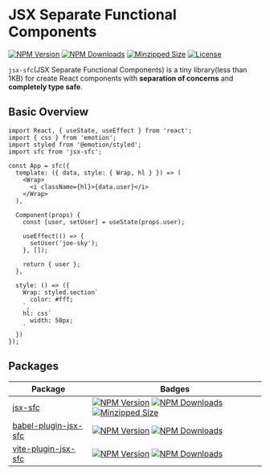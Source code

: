 # JSX Separate Functional Components

<p>
  <!-- <a href="https://travis-ci.org/joe-sky/jsx-sfc"><img src="https://travis-ci.org/joe-sky/jsx-sfc.svg?branch=master" alt="Travis CI Status"></a>
  <a href="https://codecov.io/gh/joe-sky/jsx-sfc"><img src="https://codecov.io/gh/joe-sky/jsx-sfc/branch/master/graph/badge.svg" alt="Codecov"></a> -->
  <a href="https://www.npmjs.org/package/jsx-sfc"><img src="https://img.shields.io/npm/v/jsx-sfc.svg" alt="NPM Version"></a> <a href="https://www.npmjs.org/package/jsx-sfc"><img src="https://img.shields.io/npm/dm/jsx-sfc.svg" alt="NPM Downloads"></a> <a href="https://bundlephobia.com/result?p=jsx-sfc"><img src="https://img.shields.io/bundlephobia/minzip/jsx-sfc.svg?style=flat" alt="Minzipped Size"></a>
  <a href="https://www.npmjs.com/package/jsx-sfc"><img src="https://img.shields.io/npm/l/jsx-sfc.svg" alt="License"></a>
</p>

`jsx-sfc`(JSX Separate Functional Components) is a tiny library(less than 1KB) for create React components with **separation of concerns** and **completely type safe**.

<!-- ## How to separate concerns

This project was originally inspired by [Vue Single File Components](https://vuejs.org/v2/guide/single-file-components.html). The point of Vue SFCs has been recognized by many people:

> Inside a component, its template, logic and styles are inherently coupled, and collocating them actually makes the component more cohesive and maintainable.

Although `jsx-sfc` is similar to Vue SFCs in the form of separation of concerns, but it was originally designed to adapt the JSX(React) environment!

So it's idea has the following features:

- No need single file, just cohesive functions
- Fully type inference
- Support all React hooks
- Support React fast refresh
- Support React eslint plugins -->

## Basic Overview

```tsx
import React, { useState, useEffect } from 'react';
import { css } from 'emotion';
import styled from '@emotion/styled';
import sfc from 'jsx-sfc';

const App = sfc({
  template: ({ data, style: { Wrap, hl } }) => (
    <Wrap>
      <i className={hl}>{data.user}</i>
    </Wrap>
  ),

  Component(props) {
    const [user, setUser] = useState(props.user);

    useEffect(() => {
      setUser('joe-sky');
    }, []);

    return { user };
  },

  style: () => ({
    Wrap: styled.section`
      color: #fff;
    `,
    hl: css`
      width: 50px;
    `
  })
});
```

## Packages

| Package                                                                                              | Badges                                                                                                                                                                                                                                                                                                                                                                                                              |
| ---------------------------------------------------------------------------------------------------- | ------------------------------------------------------------------------------------------------------------------------------------------------------------------------------------------------------------------------------------------------------------------------------------------------------------------------------------------------------------------------------------------------------------------- |
| [jsx-sfc](https://github.com/joe-sky/jsx-sfc/tree/master/packages/jsx-sfc)                           | <a href="https://www.npmjs.org/package/jsx-sfc"><img src="https://img.shields.io/npm/v/jsx-sfc.svg" alt="NPM Version"></a> <a href="https://www.npmjs.org/package/jsx-sfc"><img src="https://img.shields.io/npm/dm/jsx-sfc.svg" alt="NPM Downloads"></a> <a href="https://bundlephobia.com/result?p=jsx-sfc"><img src="https://img.shields.io/bundlephobia/minzip/jsx-sfc.svg?style=flat" alt="Minzipped Size"></a> |
| [babel-plugin-jsx-sfc](https://github.com/joe-sky/jsx-sfc/tree/master/packages/babel-plugin-jsx-sfc) | <a href="https://www.npmjs.org/package/babel-plugin-jsx-sfc"><img src="https://img.shields.io/npm/v/babel-plugin-jsx-sfc.svg" alt="NPM Version"></a> <a href="https://www.npmjs.org/package/babel-plugin-jsx-sfc"><img src="https://img.shields.io/npm/dm/babel-plugin-jsx-sfc.svg" alt="NPM Downloads"></a>                                                                                                        |
| [vite-plugin-jsx-sfc](https://github.com/joe-sky/jsx-sfc/tree/master/packages/vite-plugin-jsx-sfc)   | <a href="https://www.npmjs.org/package/vite-plugin-jsx-sfc"><img src="https://img.shields.io/npm/v/vite-plugin-jsx-sfc.svg" alt="NPM Version"></a> <a href="https://www.npmjs.org/package/vite-plugin-jsx-sfc"><img src="https://img.shields.io/npm/dm/vite-plugin-jsx-sfc.svg" alt="NPM Downloads"></a>                                                                                                            |
